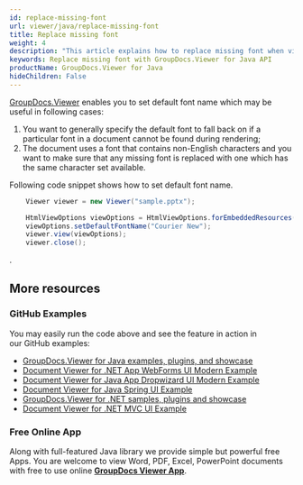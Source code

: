 ```yaml
---
id: replace-missing-font
url: viewer/java/replace-missing-font
title: Replace missing font
weight: 4
description: "This article explains how to replace missing font when viewing documents with GroupDocs.Viewer within your Java applications."
keywords: Replace missing font with GroupDocs.Viewer for Java API
productName: GroupDocs.Viewer for Java
hideChildren: False
---
```

[GroupDocs.Viewer](https://products.groupdocs.com/viewer) enables you to set default font name which may be useful in following cases:

1.  You want to generally specify the default font to fall back on if a particular font in a document cannot be found during rendering;
2.  The document uses a font that contains non-English characters and you want to make sure that any missing font is replaced with one which has the same character set available.

Following code snippet shows how to set default font name.

```java
    Viewer viewer = new Viewer("sample.pptx");

    HtmlViewOptions viewOptions = HtmlViewOptions.forEmbeddedResources();
    viewOptions.setDefaultFontName("Courier New");
    viewer.view(viewOptions);
    viewer.close();
```

.

## More resources
### GitHub Examples
You may easily run the code above and see the feature in action in our GitHub examples:
*   [GroupDocs.Viewer for Java examples, plugins, and showcase](https://github.com/groupdocs-viewer/GroupDocs.Viewer-for-Java)
*   [Document Viewer for .NET App WebForms UI Modern Example](https://github.com/groupdocs-viewer/GroupDocs.Viewer-for-Java-WebForms)    
*   [Document Viewer for Java App Dropwizard UI Modern Example](https://github.com/groupdocs-viewer/GroupDocs.Viewer-for-Java-Dropwizard)    
*   [Document Viewer for Java Spring UI Example](https://github.com/groupdocs-viewer/GroupDocs.Viewer-for-Java-Spring)
*   [GroupDocs.Viewer for .NET samples, plugins and showcase](https://github.com/groupdocs-viewer/GroupDocs.Viewer-for-.NET)
*   [Document Viewer for .NET MVC UI Example](https://github.com/groupdocs-viewer/GroupDocs.Viewer-for-Java-MVC)     

### Free Online App
Along with full-featured Java library we provide simple but powerful free Apps.
You are welcome to view Word, PDF, Excel, PowerPoint documents with free to use online **[GroupDocs Viewer App](https://products.groupdocs.app/viewer)**.